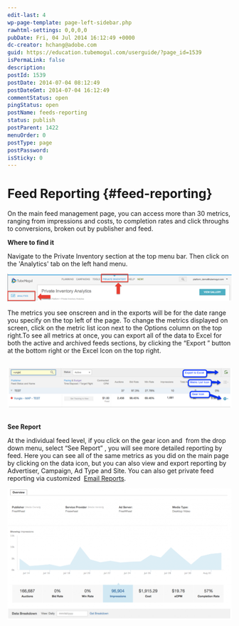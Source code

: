 ```yaml
---
edit-last: 4
wp-page-template: page-left-sidebar.php
rawhtml-settings: 0,0,0,0
pubDate: Fri, 04 Jul 2014 16:12:49 +0000
dc-creator: hchang@adobe.com
guid: https://education.tubemogul.com/userguide/?page_id=1539
isPermaLink: false
description: 
postId: 1539
postDate: 2014-07-04 08:12:49
postDateGmt: 2014-07-04 16:12:49
commentStatus: open
pingStatus: open
postName: feeds-reporting
status: publish
postParent: 1422
menuOrder: 0
postType: page
postPassword: 
isSticky: 0
---
```


# Feed Reporting {#feed-reporting}

On the main feed management page, you can access more than 30 metrics, ranging from impressions and costs, to completion rates and click throughs to conversions, broken out by publisher and feed.

**Where to find it**

Navigate to the Private Inventory section at the top menu bar. Then click on the 'Analytics' tab on the left hand menu.

[ ![privateive](assets/privateive.png)](assets/privateive.png)

The metrics you see onscreen and in the exports will be for the date range you specify on the top left of the page.&nbsp;To change the metrics displayed on screen, click on the metric list&nbsp;icon next to the Options column on the top right.To see all metrics at once, you can export all of the data to Excel for both the active and archived feeds sections, by clicking the “Export ” button at the bottom right or the Excel Icon on the top right.

&nbsp;
[ ![Feed reporting](assets/feed-reporting.png)](assets/feed-reporting.png)&nbsp;

**See Report&nbsp;**

At the individual feed level, if you click on the gear icon and &nbsp;from the drop down menu, select “See Report” , you will see more detailed reporting by feed. Here you can see all of the same metrics as you did on the main page by clicking on the data icon, but you can also view and export reporting by Advertiser, Campaign, Ad Type and Site. You can also get private feed reporting via customized&nbsp; [Email Reports](../../../user-guide/measurement/campaign-reporting/email-reports.md). 

[ ![privateinventory](assets/privateinventory-1024x603.png)](assets/privateinventory.png) 

